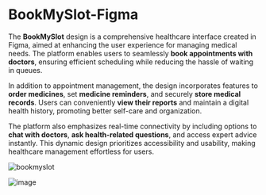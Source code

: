# BookMySlot-Figma

The **BookMySlot** design is a comprehensive healthcare interface created in Figma, aimed at enhancing the user experience for managing medical needs. The platform enables users to seamlessly **book appointments with doctors**, ensuring efficient scheduling while reducing the hassle of waiting in queues.  

In addition to appointment management, the design incorporates features to **order medicines**, set **medicine reminders**, and securely **store medical records**. Users can conveniently **view their reports** and maintain a digital health history, promoting better self-care and organization.  

The platform also emphasizes real-time connectivity by including options to **chat with doctors**, **ask health-related questions**, and access expert advice instantly. This dynamic design prioritizes accessibility and usability, making healthcare management effortless for users.



![bookmyslot](https://github.com/user-attachments/assets/36a863cc-0fb6-4ba2-a8b9-2c8cbc0ba2c7)

![image](https://github.com/user-attachments/assets/03745af9-c914-4bb0-a050-f3cde9b9c393)

